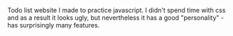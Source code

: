 Todo list website I made to practice javascript. I didn't spend time with css and as a result it looks ugly, but nevertheless it has a good "personality" - has surprisingly many features.
